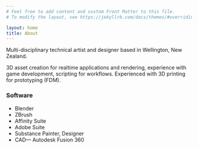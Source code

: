 ```yaml
---
# Feel free to add content and custom Front Matter to this file.
# To modify the layout, see https://jekyllrb.com/docs/themes/#overriding-theme-defaults

layout: home
title: About
---
```


Multi-disciplinary technical artist and designer based in Wellington, New Zealand.

3D asset creation for realtime applications and rendering, experience with game development, scripting for workflows.
Experienced with 3D printing for prototyping (FDM).

### Software

- Blender
- ZBrush
- Affinity Suite
- Adobe Suite
- Substance Painter, Designer
- CAD— Autodesk Fusion 360

